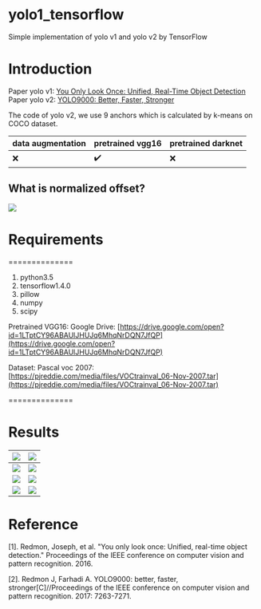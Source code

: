 # yolo1_tensorflow
Simple implementation of yolo v1 and yolo v2 by TensorFlow

# Introduction
Paper yolo v1: [You Only Look Once: Unified, Real-Time Object Detection](https://arxiv.org/pdf/1506.02640)
Paper yolo v2: [YOLO9000: Better, Faster, Stronger](https://arxiv.org/pdf/1612.08242.pdf)

The code of yolo v2, we use 9 anchors which is calculated by k-means on COCO dataset.

|data augmentation|pretrained vgg16|pretrained darknet|
|-|-|-|
|:x:|:heavy_check_mark:|:x:|
## What is normalized offset?
![](https://github.com/MingtaoGuo/yolo1_tensorflow/blob/master/IMGS/norm.jpg)
# Requirements

==============
1. python3.5
2. tensorflow1.4.0
3. pillow
4. numpy
5. scipy

Pretrained VGG16: Google Drive: [https://drive.google.com/open?id=1LTptCY96ABAUlJHUJq6MhqNrDQN7JfQP](https://drive.google.com/open?id=1LTptCY96ABAUlJHUJq6MhqNrDQN7JfQP)

Dataset: Pascal voc 2007: [https://pjreddie.com/media/files/VOCtrainval_06-Nov-2007.tar](https://pjreddie.com/media/files/VOCtrainval_06-Nov-2007.tar)

==============

# Results

|![](https://github.com/MingtaoGuo/yolo1_tensorflow/blob/master/IMGS/loss.jpg)|![](https://github.com/MingtaoGuo/yolo1_tensorflow/blob/master/IMGS/bbox.jpg)|
|-|-|
|![](https://github.com/MingtaoGuo/yolo1_tensorflow/blob/master/IMGS/ironman.jpg)|![](https://github.com/MingtaoGuo/yolo1_tensorflow/blob/master/IMGS/avg.jpg)|
|![](https://github.com/MingtaoGuo/yolo1_tensorflow/blob/master/IMGS/1.jpg)|![](https://github.com/MingtaoGuo/yolo1_tensorflow/blob/master/IMGS/2.jpg)|
|![](https://github.com/MingtaoGuo/yolo1_tensorflow/blob/master/IMGS/3.jpg)|![](https://github.com/MingtaoGuo/yolo1_tensorflow/blob/master/IMGS/4.jpg)|

# Reference
[1]. Redmon, Joseph, et al. "You only look once: Unified, real-time object detection." Proceedings of the IEEE conference on computer vision and pattern recognition. 2016.

[2]. Redmon J, Farhadi A. YOLO9000: better, faster, stronger[C]//Proceedings of the IEEE conference on computer vision and pattern recognition. 2017: 7263-7271.
